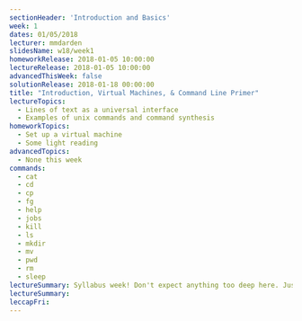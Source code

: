```yaml
---
sectionHeader: 'Introduction and Basics'
week: 1
dates: 01/05/2018
lecturer: mmdarden
slidesName: w18/week1
homeworkRelease: 2018-01-05 10:00:00
lectureRelease: 2018-01-05 10:00:00
advancedThisWeek: false
solutionRelease: 2018-01-18 00:00:00
title: "Introduction, Virtual Machines, & Command Line Primer"
lectureTopics:
  - Lines of text as a universal interface
  - Examples of unix commands and command synthesis
homeworkTopics:
  - Set up a virtual machine
  - Some light reading
advancedTopics:
  - None this week
commands:
  - cat
  - cd
  - cp
  - fg
  - help
  - jobs
  - kill
  - ls
  - mkdir
  - mv
  - pwd
  - rm
  - sleep
lectureSummary: Syllabus week! Don't expect anything too deep here. Just an easy introduction to the C4CS curriculum.
lectureSummary:
leccapFri:
---
```

